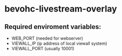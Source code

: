 # bevohc-livestream-overlay

## Required enviroment variables:   

- WEB_PORT (needed for webserver)
- VIEWALL_IP (ip address of local viewall system)
- VIEWALL_PORT (usually 10001)